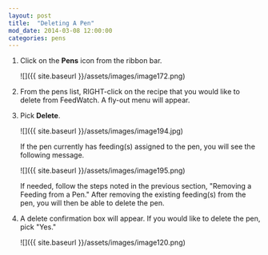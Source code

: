 ```yaml
---
layout: post
title:  "Deleting A Pen"
mod_date: 2014-03-08 12:00:00
categories: pens
---
```


1.  Click on the **Pens** icon from the ribbon bar.

    ![]({{ site.baseurl }}/assets/images/image172.png)

2.  From the pens list, RIGHT-click on the recipe that you would like to delete from FeedWatch. A fly-out menu will appear.

3.  Pick **Delete**.

    ![]({{ site.baseurl }}/assets/images/image194.jpg)

    If the pen currently has feeding(s) assigned to the pen, you will see the following message.

    ![]({{ site.baseurl }}/assets/images/image195.png)

    If needed, follow the steps noted in the previous section, "Removing a Feeding from a Pen." After removing the existing feeding(s) from the pen, you will then be able to delete the pen.

4.  A delete confirmation box will appear. If you would like to
delete the pen, pick "Yes."

    ![]({{ site.baseurl }}/assets/images/image120.png)
